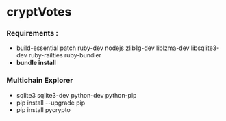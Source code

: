 # cryptVotes

### **Requirements** :
* build-essential patch ruby-dev nodejs zlib1g-dev liblzma-dev libsqlite3-dev ruby-railties ruby-bundler
* **bundle install**

### **Multichain Explorer**
* sqlite3 sqlite3-dev python-dev python-pip
* pip install --upgrade pip
* pip install pycrypto
